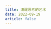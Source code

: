 ```yaml
---
title: 清醒思考的艺术
date: 2022-09-19
article: false
---
```


<PDF url="https://www.igarashi.icu:7779/pdf/%E8%89%BA%E6%9C%AF/The%20Art%20of%20Thinking%20Clearly.pdf" height="1280px"/>
